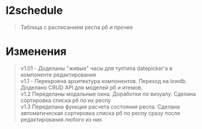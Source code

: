 # l2schedule

> Таблица с расписанием респа рб и прочее

# Изменения

> v1.01 - Доделаны "живые" часы для тултипа datepicker'а в компоненте редактирования <br> v1.1 - Перекроена архитектура компонентов. Переход на lowdb. Доделано CRUD API для моделей рб и итемов. <br> v1.2 Переделаны модальные окна. Доработки по визуалу. Сделана сортировка списка рб по их респу<br> v1.3 Переделана функция расчета состояния респа. Сделана автоматическая сортировка списка рб по респу сразу после редактирования любого из них

